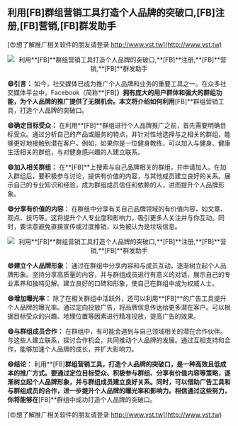 ## **利用**[FB]**群组营销工具打造个人品牌的突破口,**[FB]**注册,**[FB]**营销,**[FB]**群发助手**

[😍想了解推广相关软件的朋友请登录 http://www.vst.tw](http://www.vst.tw)

 <center><img src="https://vst.tw/MP4/tuiguang/png/4.png" alt="利用**[FB]**群组营销工具打造个人品牌的突破口,**[FB]**注册,**[FB]**营销,**[FB]**群发助手"></center>

**😄引言：**
如今，社交媒体已成为推广个人品牌和业务的重要工具之一。在众多社交媒体平台中，Facebook（简称**[FB]**）拥有庞大的用户群体和强大的群组功能，为个人品牌的推广提供了无限机会。本文将介绍如何利用**[FB]**群组营销工具，打造个人品牌的突破口。

**😄确定目标受众：**
在利用**[FB]**群组进行个人品牌推广之前，首先需要明确目标受众。通过分析自己的产品或服务的特点，并针对性地选择与之相关的群组，能够更好地接触到潜在客户。例如，如果你是一位健身教练，可以加入与健身、健康生活相关的群组，与对健身感兴趣的人建立联系。

**😄加入相关群组：**
在**[FB]**上搜索与自己品牌相关的群组，并申请加入。在加入群组后，要积极参与讨论，提供有价值的内容，与其他成员建立良好的关系。展示自己的专业知识和经验，成为群组成员信任和依赖的人，进而提升个人品牌形象。

**😄分享有价值的内容：**
在群组中分享有关自己品牌领域的有价值内容，如文章、观点、技巧等。这将提升个人专业度和影响力，吸引更多人关注并与你互动。同时，要注意避免直接宣传或过度推销，以免被认为是垃圾信息。

 <center><img src="https://vst.tw/MP4/tuiguang/png/7.png" alt="利用**[FB]**群组营销工具打造个人品牌的突破口,**[FB]**注册,**[FB]**营销,**[FB]**群发助手"></center>

**😄建立个人品牌形象：**
通过在群组中分享内容和与成员互动，逐渐树立起个人品牌形象。坚持分享高质量的内容，并与群组成员进行有意义的对话，展示自己的专业素养和独特见解。建立良好的口碑和形象，使自己在群组中成为权威人士。

**😄增加曝光率：**
除了在相关群组中活跃外，还可以利用**[FB]**的广告工具提升个人品牌的曝光率。通过定向投放广告，将品牌信息传达给更多潜在客户。可以根据目标受众的兴趣、地理位置等因素进行精准投放，提高广告的效果。

**😄与群组成员合作：**
在群组中，有可能会遇到与自己领域相关的潜在合作伙伴。与这些人建立联系，探讨合作机会，共同推动个人品牌的发展。通过互相支持和合作，能够加速个人品牌的成长，并扩大影响力。

**😄结论：**
利用**[FB]**群组营销工具，打造个人品牌的突破口，是一种高效且低成本的推广方式。要通过定位目标受众、积极参与群组、分享有价值内容等策略，逐渐树立起个人品牌形象，并与群组成员建立良好关系。同时，可以借助广告工具和与群组成员的合作，进一步提升个人品牌的曝光率和影响力。相信通过这些努力，你将能够在**[FB]**群组中成功打造个人品牌的突破口。

[😍想了解推广相关软件的朋友请登录 http://www.vst.tw](http://www.vst.tw)



